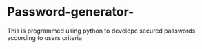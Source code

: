 # Password-generator-

This is programmed using python to develope secured passwords according to users criteria
